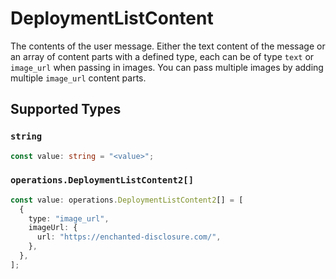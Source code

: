 # DeploymentListContent

The contents of the user message. Either the text content of the message or an array of content parts with a defined type, each can be of type `text` or `image_url` when passing in images. You can pass multiple images by adding multiple `image_url` content parts. 


## Supported Types

### `string`

```typescript
const value: string = "<value>";
```

### `operations.DeploymentListContent2[]`

```typescript
const value: operations.DeploymentListContent2[] = [
  {
    type: "image_url",
    imageUrl: {
      url: "https://enchanted-disclosure.com/",
    },
  },
];
```

